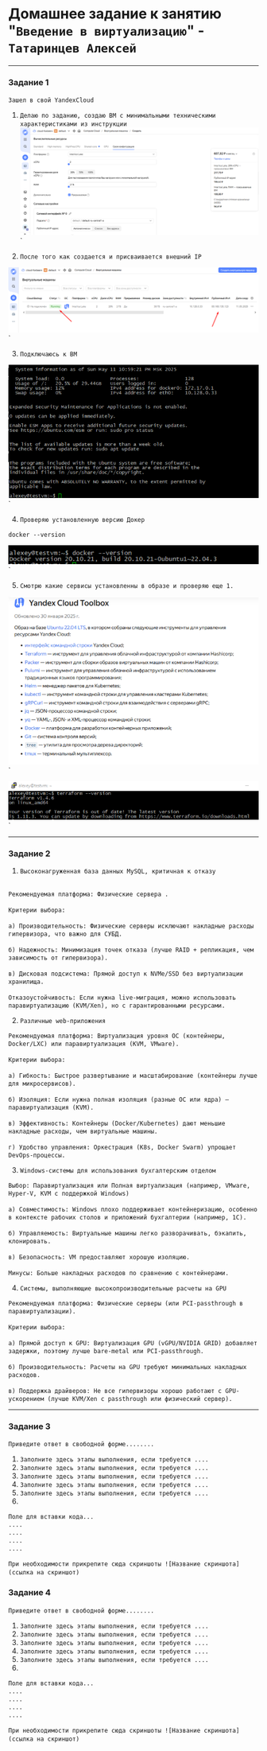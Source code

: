 # Домашнее задание к занятию "`Введение в виртуализацию`" - `Татаринцев Алексей`

---

### Задание 1

`Зашел в свой YandexCloud`

1. `Делаю по заданию, создаю ВМ с минимальными техническими характеристиками из инструкции`
![1](https://github.com/Foxbeerxxx/virt1/blob/main/img/img1.png)`

2. `После того как создается и присваивается внешний IP`

![2](https://github.com/Foxbeerxxx/virt1/blob/main/img/2.png)`

3. `Подключаюсь к ВМ`

![3](https://github.com/Foxbeerxxx/virt1/blob/main/img/3.png)`

4. `Проверяю установленную версию Докер`

```
docker --version 
```
![4](https://github.com/Foxbeerxxx/virt1/blob/main/img/4.png)`

5. `Смотрю какие сервисы установленны в образе и проверяю еще 1.`

![5](https://github.com/Foxbeerxxx/virt1/blob/main/img/5.png)`

![6](https://github.com/Foxbeerxxx/virt1/blob/main/img/6.png)`



---


### Задание 2

1. `Высоконагруженная база данных MySQL, критичная к отказу`

```

Рекомендуемая платформа: Физические сервера .

Критерии выбора:

а) Производительность: Физические серверы исключают накладные расходы гипервизора, что важно для СУБД.

б) Надежность: Минимизация точек отказа (лучше RAID + репликация, чем зависимость от гипервизора).

в) Дисковая подсистема: Прямой доступ к NVMe/SSD без виртуализации хранилища.

Отказоустойчивость: Если нужна live-миграция, можно использовать паравиртуализацию (KVM/Xen), но с гарантированными ресурсами.
```



2. ` Различные web-приложения `

```
Рекомендуемая платформа: Виртуализация уровня ОС (контейнеры, Docker/LXC) или паравиртуализация (KVM, VMware).

Критерии выбора:

а) Гибкость: Быстрое развертывание и масштабирование (контейнеры лучше для микросервисов).

б) Изоляция: Если нужна полная изоляция (разные ОС или ядра) — паравиртуализация (KVM).

в) Эффективность: Контейнеры (Docker/Kubernetes) дают меньшие накладные расходы, чем виртуальные машины.

г) Удобство управления: Оркестрация (K8s, Docker Swarm) упрощает DevOps-процессы.

```


3. `Windows-системы для использования бухгалтерским отделом`

```
Выбор: Паравиртуализация или Полная виртуализация (например, VMware, Hyper-V, KVM с поддержкой Windows)

а) Совместимость: Windows плохо поддерживает контейнеризацию, особенно в контексте рабочих столов и приложений бухгалтерии (например, 1С).

б) Управляемость: Виртуальные машины легко разворачивать, бэкапить, клонировать.

в) Безопасность: VM предоставляют хорошую изоляцию.

Минусы: Больше накладных расходов по сравнению с контейнерами.

```


4. `Системы, выполняющие высокопроизводительные расчеты на GPU`
```
Рекомендуемая платформа: Физические серверы (или PCI-passthrough в паравиртуализации).

Критерии выбора:

а) Прямой доступ к GPU: Виртуализация GPU (vGPU/NVIDIA GRID) добавляет задержки, поэтому лучше bare-metal или PCI-passthrough.

б) Производительность: Расчеты на GPU требуют минимальных накладных расходов.

в) Поддержка драйверов: Не все гипервизоры хорошо работают с GPU-ускорением (лучше KVM/Xen с passthrough или физический сервер).

```




---

### Задание 3

`Приведите ответ в свободной форме........`

1. `Заполните здесь этапы выполнения, если требуется ....`
2. `Заполните здесь этапы выполнения, если требуется ....`
3. `Заполните здесь этапы выполнения, если требуется ....`
4. `Заполните здесь этапы выполнения, если требуется ....`
5. `Заполните здесь этапы выполнения, если требуется ....`
6. 

```
Поле для вставки кода...
....
....
....
....
```

`При необходимости прикрепитe сюда скриншоты
![Название скриншота](ссылка на скриншот)`

### Задание 4

`Приведите ответ в свободной форме........`

1. `Заполните здесь этапы выполнения, если требуется ....`
2. `Заполните здесь этапы выполнения, если требуется ....`
3. `Заполните здесь этапы выполнения, если требуется ....`
4. `Заполните здесь этапы выполнения, если требуется ....`
5. `Заполните здесь этапы выполнения, если требуется ....`
6. 

```
Поле для вставки кода...
....
....
....
....
```

`При необходимости прикрепитe сюда скриншоты
![Название скриншота](ссылка на скриншот)`
